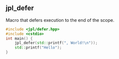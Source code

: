 ## jpl_defer

Macro that defers execution to the end of the scope.

```C++
#include <jpl/defer.hpp>
#include <cstdio>
int main() {
	jpl_defer(std::printf(", World!\n"));
	std::printf("Hello");
}
```
